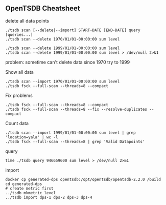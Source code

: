 OpenTSDB Cheatsheet
---

delete all data points
```
./tsdb scan [--delete|--import] START-DATE [END-DATE] query [queries...]
./tsdb scan --delete 1970/01/01-00:00:00 sum level

./tsdb scan --delete 1999/01/01-00:00:00 sum level
./tsdb scan --delete 1999/01/01-00:00:00 sum level > /dev/null 2>&1
```
problem: sometime can't delete data since 1970 try to 1999

Show all data
```
./tsdb scan --import 1970/01/01-00:00:00 sum level
./tsdb fsck --full-scan --threads=8 --compact
```

Fix problems
```
./tsdb fsck --full-scan --threads=8 --compact
./tsdb fsck --full-scan --threads=8 --fix --resolve-duplicates --compact
```

Count data
```
./tsdb scan --import 1999/01/01-00:00:00 sum level | grep 'location=yala' | wc -l
./tsdb fsck --full-scan --threads=8 | grep 'Valid Datapoints'
```

query
```
time ./tsdb query 946659600 sum level > /dev/null 2>&1
```


import
```
docker cp generated-dps opentsdb:/opt/opentsdb/opentsdb-2.2.0 /build
cd generated-dps
# create metric first
../tsdb mkmetric level
../tsdb import dps-1 dps-2 dps-3 dps-4
```
